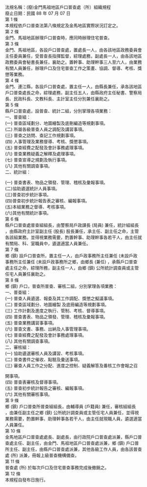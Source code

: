 法規名稱：(廢)金門馬祖地區戶口普查處（所）組織規程  
廢止日期：民國 88 年 07 月 07 日  
第 1 條  
本規程依戶口普查法第八條規定及金馬地區實際狀況訂定之。  
第 2 條  
金門、馬祖地區辦理戶口普查時，應同時辦理住宅普查。  
第 3 條  
金門、馬祖地區，各設戶口普查處，置處長一人，由各該地區政務委員會  
主任委員兼任，受普查長指揮監督，綜理處務，副處長一人，由各該地區  
政務委員會秘書長兼任，襄助之。置幹事、助理幹事三人至六人，由業務  
有關人員兼任，辦理戶口及住宅普查工作之策畫、協調、督導、考核、獎  
懲等業務。  
第 4 條  
金門、連江縣，各設戶口普查處，置主任一人，由縣長兼任，承各該地區  
戶口普查處長之命，綜理處務，副主任五人，由縣政府主任秘書、警察局  
長、民政科長、文教科長、主計室主任分別兼任襄助之。  
第 5 條  
縣戶口普查處，設普查、統計二組，分別掌理各項業務：  
一、普查組：  
(一) 普查區域劃分、地圖繪製及底刪編造等規劃事項。  
(二) 所屬各級普查人員之調配及講習事項。  
(三) 普查之訪問、查記工作規劃事項。  
(四) 人事管理及業務督導、考核、獎懲事項。  
(五) 普查經費之配發及會計事務處理事項。  
(六) 普查業務疑義之解釋及處理事項。  
(七) 普查宣導之規劃及執行事項。  
(八) 其他有關調查事項。  
二、統計組：  


(一) 普查書表、物品之領發、管理、稽核及彙報事項。  
(二)協助遴選統計人員事項。  
(三)普查初步統計事項。  
(四)普查初步統計報告表之審核、編報事項。  
(五)本組業務之督導、考核事項。  
(六)其他有關統計事項。  
第 6 條  
縣戶口普查處普查組組長，由警察局戶政課長 (局員) 兼任，統計組組長  
，由縣政府主計室副主任 (股長) 股長兼任，承主任、副主任之命，主管  
各該組業務。並得視業務需要，酌置幹事、助理幹事各若干人，由主任就  
有關局、科、室職員中，遴選適當人員兼任。  
第 7 條  
鄉 (鎮) 設戶口普查所，置主任一人，由戶政事務所主任兼任 (未設戶政  
事務所主任兼任 (未設戶政事務所之鄉，由鄉長 (兼任) ，承縣戶口普查  
處主任之命，綜理所務，副主任一人，由鄉 (鎮) 公所統計調查員或主管  
任宅人員兼任襄助之。  
第 8 條  
鄉 (鎮) 戶口，普查所普查、審核二組，分別掌理各項業務：  
一、普查組：  
(一) 普查人員遴選、報委及其工作調配、獎懲之擬議事項。  
(二) 普查區域劃分、地圖繪製 及底冊編造等規劃事項。  
(三) 工作計劃及進度之執行、管制、考核、督導事項。  
(四) 普查書表、物品之領發、管理、稽核及彙報事項。  
(五) 普查業務講習事事項。  
(六) 普查文書、事務、出納及人事管理事項。  
(七) 普查經費之配發及會計事務處理事項。  
(八) 其他有關調查事項。  
二、審核組：  
(一) 協助遴選審核人員及講習、考核事項。  
(二) 普查書件之催收、點驗及彙送事項。  
(三) 審查人員工作之分配、進度之控制、疑義解答及番核工作會報之召  


開事項。  
(四) 普查表審核及督導事項。  
(五) 普查初步統計報告之審核、編報事項。  
(六) 其他有關審核事項。  
第 9 條  
鄉 (鎮) 戶口普查所普查組組長，由輔導員 (戶籍員) 兼任，審核組組長  
，由兼任副主任之鄉 (鎮) 公所統計調查員或主管任宅人員兼任，並得視  
業務需要，酌置幹事、助理幹事各若干人，由主任就現職人員，遴選適當  
人員兼任。  
第 10 條  
金馬地區戶口普查處處長、副處長，由行政院戶口普查處派兼，縣戶口普  
查處主任、副主任，由金門、馬祖地區戶口普查處派兼，鄉 (鎮) 戶口普  
所主任、副主任，由縣戶口普查處派兼，其他各級工作人員，由各該普查  
處 (所) 派兼，冊報上級普查機構備查。  
第 11 條  
普查處 (所) 於每次戶口及住宅普查事務完成後撤銷之。  
第 12 條  
本規程自發布日施行。  


